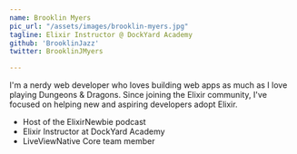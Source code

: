 ```yaml
---
name: Brooklin Myers
pic_url: "/assets/images/brooklin-myers.jpg"
tagline: Elixir Instructor @ DockYard Academy
github: 'BrooklinJazz'
twitter: BrooklinJMyers

---
```

I'm a nerdy web developer who loves building web apps as much as I love playing Dungeons & Dragons. Since joining the Elixir community, I've focused on helping new and aspiring developers adopt Elixir.
* Host of the ElixirNewbie podcast
* Elixir Instructor at DockYard Academy
* LiveViewNative Core team member

